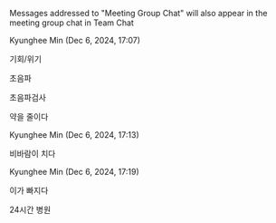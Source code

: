 Messages addressed to "Meeting Group Chat" will also appear in the meeting group chat in Team Chat

Kyunghee Min (Dec 6, 2024, 17:07)

기회/위기

초음파

초음파검사

약을 줄이다

Kyunghee Min (Dec 6, 2024, 17:13)


비바람이 치다

Kyunghee Min (Dec 6, 2024, 17:19)

이가 빠지다

24시간 병원